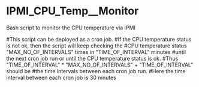# IPMI_CPU_Temp__Monitor
Bash script to monitor the CPU temperature via IPMI


#This script can be deployed as a cron job.
#If the CPU temperature status is not ok, then the script will keep checking the
#CPU temperature status "MAX_NO_OF_INTERVALS" times in "TIME_OF_INTERVAL" minutes
#until the next cron job run or until the CPU temperature status is ok.
#Thus "TIME_OF_INTERVAL" * "MAX_NO_OF_INTERVALS" + "TIME_OF_INTERVAL" should be
#the time intervals between each cron job run.
#Here the time interval between each cron job is 30 mnutes
